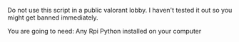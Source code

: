 Do not use this script in a public valorant lobby. I haven't tested it out so you might get banned immediately. 

You are going to need:
Any Rpi
Python installed on your computer
